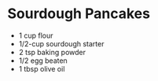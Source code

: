 # Sourdough Pancakes

* 1 cup flour
* 1/2-cup sourdough starter
* 2 tsp baking powder
* 1/2 egg beaten
* 1 tbsp olive oil

